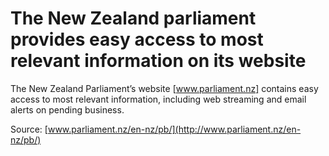 # The New Zealand parliament provides easy access to most relevant information on its website

The New Zealand Parliament’s website [www.parliament.nz] contains easy access to most relevant information, including web streaming and email alerts on pending business.

Source: [www.parliament.nz/en-nz/pb/](http://www.parliament.nz/en-nz/pb/)
